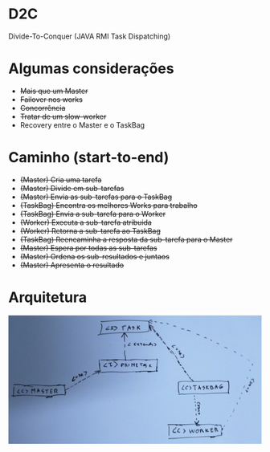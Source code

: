 # D2C
Divide-To-Conquer (JAVA RMI Task Dispatching)

# Algumas considerações
* ~~Mais que um Master~~
* ~~Failover nos works~~
* ~~Concorrência~~
* ~~Tratar de um slow-worker~~
* Recovery entre o Master e o TaskBag

# Caminho (start-to-end)
* ~~(Master) Cria uma tarefa~~
* ~~(Master) Divide em sub-tarefas~~
* ~~(Master) Envia as sub-tarefas para o TaskBag~~
* ~~(TaskBag) Encontra os melhores Works para trabalho~~
* ~~(TaskBag) Envia a sub-tarefa para o Worker~~
* ~~(Worker) Executa a sub-tarefa atribuida~~
* ~~(Worker) Retorna a sub-tarefa ao TaskBag~~
* ~~(TaskBag) Reencaminha a resposta da sub-tarefa para o Master~~
* ~~(Master) Espera por todas as sub-tarefas~~
* ~~(Master) Ordena os sub-resultados e juntaos~~
* ~~(Master) Apresenta o resultado~~

# Arquitetura
![Arquitetura](./architecture.jpg)
